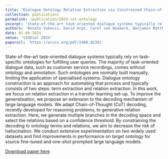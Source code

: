 ```yaml
---
title: "Dialogue Ontology Relation Extraction via Constrained Chain-of-Thought Decoding"
collection: publications
permalink: /publication/2024-cot-ontology
excerpt: 'State-of-the-art task-oriented dialogue systems typically rely on task-specific ontologies for fulfilling user queries. The majority of task-oriented dialogue data, such as customer service recordings, comes without ontology and annotation. Such ontologies are normally built manually, limiting the application of specialised systems. Dialogue ontology construction is an approach for automating that process and typically consists of two steps: term extraction and relation extraction. In this work, we focus on relation extraction in a transfer learning set-up. To improve the generalisation, we propose an extension to the decoding mechanism of large language models. We adapt Chain-of-Thought (CoT) decoding, recently developed for reasoning problems, to generative relation extraction. Here, we generate multiple branches in the decoding space and select the relations based on a confidence threshold. By constraining the decoding to ontology terms and relations, we aim to decrease the risk of hallucination. We conduct extensive experimentation on two widely used datasets and find improvements in performance on target ontology for source fine-tuned and one-shot prompted large language models.'
authors: 'Renato Vukovic, David Arps, Carel van Niekerk, Benjamin Matthias Ruppik, Hsien-Chin Lin, Michael Heck, Milica Gašić'
date: 01-09-2024
venue: 'SIGDial 2024'
paperurl: 'https://arxiv.org/pdf/2408.02361'
---
```

State-of-the-art task-oriented dialogue systems typically rely on task-specific ontologies for fulfilling user queries. The majority of task-oriented dialogue data, such as customer service recordings, comes without ontology and annotation. Such ontologies are normally built manually, limiting the application of specialised systems. Dialogue ontology construction is an approach for automating that process and typically consists of two steps: term extraction and relation extraction. In this work, we focus on relation extraction in a transfer learning set-up. To improve the generalisation, we propose an extension to the decoding mechanism of large language models. We adapt Chain-of-Thought (CoT) decoding, recently developed for reasoning problems, to generative relation extraction. Here, we generate multiple branches in the decoding space and select the relations based on a confidence threshold. By constraining the decoding to ontology terms and relations, we aim to decrease the risk of hallucination. We conduct extensive experimentation on two widely used datasets and find improvements in performance on target ontology for source fine-tuned and one-shot prompted large language models.

[Download paper here](https://arxiv.org/pdf/2408.02361)
